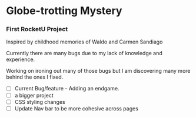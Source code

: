 Globe-trotting Mystery
=====

### First RocketU Project

Inspired by childhood memories of Waldo and Carmen Sandiago

Currently there are many bugs due to my lack of knowledge and experience.

Working on ironing out many of those bugs but I am discovering many more behind the ones I fixed.

- [ ] Current Bug/feature - Adding an endgame.
- [ ] a bigger project
- [ ] CSS styling changes
- [ ] Update Nav bar to be more cohesive across pages